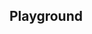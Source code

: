 <script setup>
import SwaggerUI from "@/swagger/view/SwaggerUI.vue";

import baseAllAbsWithQueryJson from "@/swagger/json/records/solr/all-record-with-query.json";
import cnaAllAbsWithQueryJson from "@/swagger/json/cna/solr/all-record-with-query.json";

import baseAllAbsPermitJson from "@/swagger/json/records/solr/all-record.json";
import cnaAllAbsPermitJson from "@/swagger/json/cna/solr/all-record.json";

import baseAllAbsPermitWithCountryJson from "@/swagger/json/records/solr/all-record-with-country.json";
import cnaAllAbsPermitWithCountryJson from "@/swagger/json/cna/solr/all-record-with-country.json";

import baseAllAbsPermitWithRegionJson from "@/swagger/json/records/solr/all-record-with-region.json";
import cnaAllAbsPermitWithRegionJson from "@/swagger/json/cna/solr/all-record-with-region.json";

import baseAllAbsPermitWithSubFiltersJson from "@/swagger/json/records/solr/all-record-with-subfilters.json";
import cnaAllAbsPermitWithSubFiltersJson from "@/swagger/json/cna/solr/all-record-with-subfilters.json";

function mergeJson(base, specific) {
  const merged = JSON.parse(JSON.stringify(base));
  merged.paths["/index"].get.parameters[0].schema.example = specific.example;
  return merged;
}

import { mergeSwaggerWithBase, deepClone } from "@/utils"

const swaggerSpecs = [
  { json: mergeSwaggerWithBase(deepClone(baseJson), cnaAllRecordsJson, ['paths']) ,protected: false },
  { json: mergeSwaggerWithBase(deepClone(baseJson), cnaAllRecordsWithCountryJson, ['paths']) ,protected: false },
  { json: mergeSwaggerWithBase(deepClone(baseJson), cnaAllRecordsWithQueryJson, ['paths']) ,protected: false },
  { json: mergeSwaggerWithBase(deepClone(baseJson), cnaAllRecordsWithRegionJson, ['paths']), protected: false },
  { json: mergeSwaggerWithBase(deepClone(baseJson), cnaAllRecordsWithSubFiltersJson, ["paths"]), protected: false },
];

</script>

<!--@include: @/../components/records/solr.md-->

## Playground

<SwaggerUI :swaggerSpecs="swaggerSpecs"/>
